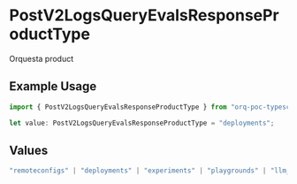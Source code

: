 # PostV2LogsQueryEvalsResponseProductType

Orquesta product

## Example Usage

```typescript
import { PostV2LogsQueryEvalsResponseProductType } from "orq-poc-typescript-multi-env-version/models/operations";

let value: PostV2LogsQueryEvalsResponseProductType = "deployments";
```

## Values

```typescript
"remoteconfigs" | "deployments" | "experiments" | "playgrounds" | "llm_evaluator" | "knowledge" | "router" | "workflows"
```